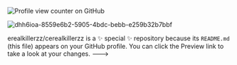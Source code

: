 ![Profile view counter on GitHub](https://komarev.com/ghpvc/?username=cerealkillerzz)

![dhh6ioa-8559e6b2-5905-4bdc-bebb-e259b32b7bbf](https://github.com/user-attachments/assets/64634eb6-9fd6-4b5e-8208-8a481bedcee3)




erealkillerzz/cerealkillerzz is a ✨ special ✨ repository because its `README.md` (this file) appears on your GitHub profile.
You can click the Preview link to take a look at your changes.
--->
